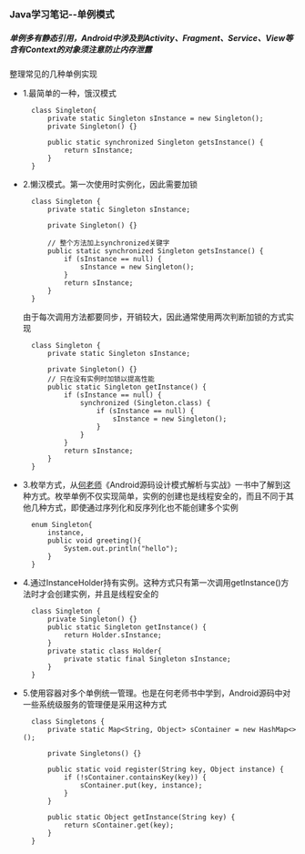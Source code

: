### Java学习笔记--单例模式
##### 单例多有静态引用，Android中涉及到Activity、Fragment、Service、View等含有Context的对象须注意防止内存泄露
整理常见的几种单例实现
- 1.最简单的一种，饿汉模式

        class Singleton{
            private static Singleton sInstance = new Singleton();
            private Singleton() {}
        
            public static synchronized Singleton getsInstance() {
                return sInstance;
            }
        }
    
- 2.懒汉模式。第一次使用时实例化，因此需要加锁
    
        class Singleton {
            private static Singleton sInstance;
        
            private Singleton() {}
            
            // 整个方法加上synchronized关键字
            public static synchronized Singleton getsInstance() {
                if (sInstance == null) {
                    sInstance = new Singleton();
                }
                return sInstance;
            }
        }
        
     由于每次调用方法都要同步，开销较大，因此通常使用两次判断加锁的方式实现
        
        class Singleton {
            private static Singleton sInstance;
        
            private Singleton() {}
            // 只在没有实例时加锁以提高性能
            public static Singleton getInstance() {
                if (sInstance == null) {
                    synchronized (Singleton.class) {
                        if (sInstance == null) {
                            sInstance = new Singleton();
                        }
                    }
                }
                return sInstance;
            }
        }
        
- 3.枚举方式，从[何老师](https://github.com/hehonghui)《Android源码设计模式解析与实战》一书中了解到这种方式。枚举单例不仅实现简单，实例的创建也是线程安全的，而且不同于其他几种方式，即使通过序列化和反序列化也不能创建多个实例

        enum Singleton{
            instance,
            public void greeting(){
                System.out.println("hello");
            }
        }
    
- 4.通过InstanceHolder持有实例。这种方式只有第一次调用getInstance()方法时才会创建实例，并且是线程安全的

        class Singleton {
            private Singleton() {}
            public static Singleton getInstance() {
                return Holder.sInstance;
            }
            private static class Holder{
                private static final Singleton sInstance;
            }
        }
        
- 5.使用容器对多个单例统一管理。也是在何老师书中学到，Android源码中对一些系统级服务的管理便是采用这种方式

        class Singletons {
            private static Map<String, Object> sContainer = new HashMap<>();
        
            private Singletons() {}
        
            public static void register(String key, Object instance) {
                if (!sContainer.containsKey(key)) {
                    sContainer.put(key, instance);
                }
            }
        
            public static Object getInstance(String key) {
                return sContainer.get(key);
            }
        }
